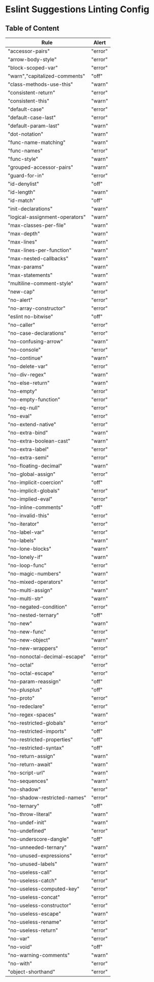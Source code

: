 # Eslint Suggestions Linting Config

## Table of Content

| Rule | Alert |
| ---- | ----- |
| "accessor-pairs" | "error" |
| "arrow-body-style" | "error" |
| "block-scoped-var" | "error" |
| "warn","capitalized-comments" | "off" |
| "class-methods-use-this" | "warn" |
| "consistent-return" | "error" |
| "consistent-this" | "warn" |
| "default-case" | "error" |
| "default-case-last" | "error" |
| "default-param-last" | "warn" |
| "dot-notation" | "warn" |
| "func-name-matching" | "warn" |
| "func-names" | "error" |
| "func-style" | "warn" |
| "grouped-accessor-pairs" | "warn" |
| "guard-for-in" | "error" |
| "id-denylist" | "off" |
| "id-length" | "warn" |
| "id-match" | "off" |
| "init-declarations" | "warn" |
| "logical-assignment-operators" | "warn" |
| "max-classes-per-file" | "warn" |
| "max-depth" | "warn" |
| "max-lines" | "warn" |
| "max-lines-per-function" | "warn" |
| "max-nested-callbacks" | "warn" |
| "max-params" | "warn" |
| "max-statements" | "warn" |
| "multiline-comment-style" | "warn" |
| "new-cap" | "error" |
| "no-alert" | "error" |
| "no-array-constructor" | "error" |
| "eslint no-bitwise" | "off" |
| "no-caller" | "error" |
| "no-case-declarations" | "error" |
| "no-confusing-arrow" | "warn" |
| "no-console" | "error" |
| "no-continue" | "warn" |
| "no-delete-var" | "error" |
| "no-div-regex" | "warn" |
| "no-else-return" | "warn" |
| "no-empty" | "error" |
| "no-empty-function" | "error" |
| "no-eq-null" | "error" |
| "no-eval" | "error" |
| "no-extend-native" | "error" |
| "no-extra-bind" | "warn" |
| "no-extra-boolean-cast" | "warn" |
| "no-extra-label" | "error" |
| "no-extra-semi" | "error" |
| "no-floating-decimal" | "warn" |
| "no-global-assign" | "error" |
| "no-implicit-coercion" | "off" |
| "no-implicit-globals" | "error" |
| "no-implied-eval" | "error" |
| "no-inline-comments" | "off" |
| "no-invalid-this" | "error" |
| "no-iterator" | "error" |
| "no-label-var" | "error" |
| "no-labels" | "warn" |
| "no-lone-blocks" | "warn" |
| "no-lonely-if" | "warn" |
| "no-loop-func" | "error" |
| "no-magic-numbers" | "warn" |
| "no-mixed-operators" | "error" |
| "no-multi-assign" | "warn" |
| "no-multi-str" | "warn" |
| "no-negated-condition" | "error" |
| "no-nested-ternary" | "off" |
| "no-new" | "warn" |
| "no-new-func" | "error" |
| "no-new-object" | "warn" |
| "no-new-wrappers" | "error" |
| "no-nonoctal-decimal-escape" | "error" |
| "no-octal" | "error" |
| "no-octal-escape" | "error" |
| "no-param-reassign" | "off" |
| "no-plusplus" | "off" |
| "no-proto" | "error" |
| "no-redeclare" | "error" |
| "no-regex-spaces" | "warn" |
| "no-restricted-globals" | "error" |
| "no-restricted-imports" | "off" |
| "no-restricted-properties" | "off" |
| "no-restricted-syntax" | "off" |
| "no-return-assign" | "warn" |
| "no-return-await" | "warn" |
| "no-script-url" | "warn" |
| "no-sequences" | "warn" |
| "no-shadow" | "error" |
| "no-shadow-restricted-names" | "error" |
| "no-ternary" | "off" |
| "no-throw-literal" | "warn" |
| "no-undef-init" | "warn" |
| "no-undefined" | "error" |
| "no-underscore-dangle" | "off" |
| "no-unneeded-ternary" | "warn" |
| "no-unused-expressions" | "error" |
| "no-unused-labels" | "warn" |
| "no-useless-call" | "error" |
| "no-useless-catch" | "error" |
| "no-useless-computed-key" | "error" |
| "no-useless-concat" | "error" |
| "no-useless-constructor" | "error" |
| "no-useless-escape" | "warn" |
| "no-useless-rename" | "error" |
| "no-useless-return" | "error" |
| "no-var" | "error" |
| "no-void" | "off" |
| "no-warning-comments" | "warn" |
| "no-with" | "error" |
| "object-shorthand" | "error" |
